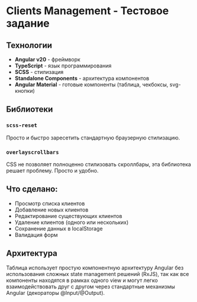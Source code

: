 # Clients Management - Тестовое задание
## Технологии
- **Angular v20** - фреймворк
- **TypeScript** - язык программирования
- **SCSS** - стилизация
- **Standalone Components** - архитектура компонентов
- **Angular Material** - готовые компоненты (таблица, чекбоксы, svg-кнопки)

## Библиотеки

### `scss-reset`
Просто и быстро заресетить стандартную браузерную стилизацию.

### `overlayscrollbars`
CSS не позволяет полноценно стилизовать скроллбары, эта библиотека решает проблему. Просто и удобно.

## Что сделано:
- Просмотр списка клиентов
- Добавление новых клиентов
- Редактирование существующих клиентов
- Удаление клиентов (одного или нескольких)
- Сохранение данных в localStorage
- Валидация форм

## Архитектура

Таблица использует простую компонентную архитектуру Angular без использования сложных state management решений (RxJS), так как все компоненты находятся в рамках одного view и могут легко взаимодействовать друг с другом через стандартные механизмы Angular (декораторы @Input/@Output).
